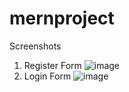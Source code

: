 # mernproject

Screenshots
1. Register Form
![image](https://github.com/user-attachments/assets/5d0bbedc-c095-4058-bdb3-97243cc56256)
2. Login Form
![image](https://github.com/user-attachments/assets/44ad5779-a662-4c32-b666-3a00405149dc)
